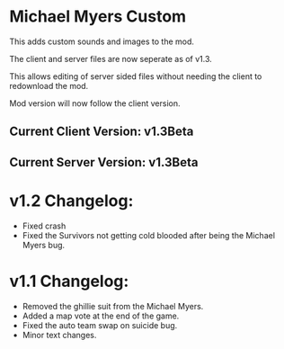 # Michael Myers Custom
This adds custom sounds and images to the mod.

The client and server files are now seperate as of v1.3.

This allows editing of server sided files without needing the client to redownload the mod.

Mod version will now follow the client version.
## Current Client Version: v1.3Beta
## Current Server Version: v1.3Beta
# v1.2 Changelog:
* Fixed crash
* Fixed the Survivors not getting cold blooded after being the Michael Myers bug.
# v1.1 Changelog:
* Removed the ghillie suit from the Michael Myers.
* Added a map vote at the end of the game.
* Fixed the auto team swap on suicide bug.
* Minor text changes.
